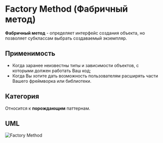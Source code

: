 # Factory Method (Фабричный метод)

**Фабричный метод** - определяет интерфейс создания объекта, но позволяет субклассам выбрать создаваемый экземпляр.

## Применимость

* Когда заранее неизвестны типы и зависимости объектов, с которыми должен работать Ваш код;
* Когда Вы хотите дать возможность пользователям расширять части Вашего фреймворка или библиотеки.

## Категория

Относится к **порождающим** паттернам.

## UML

![Factory Method](https://github.com/KonstantinMyachin/DesignPatterns/tree/master/src/main/resources/uml/factorymethod/FactoryMethod.uml "Factory Method")